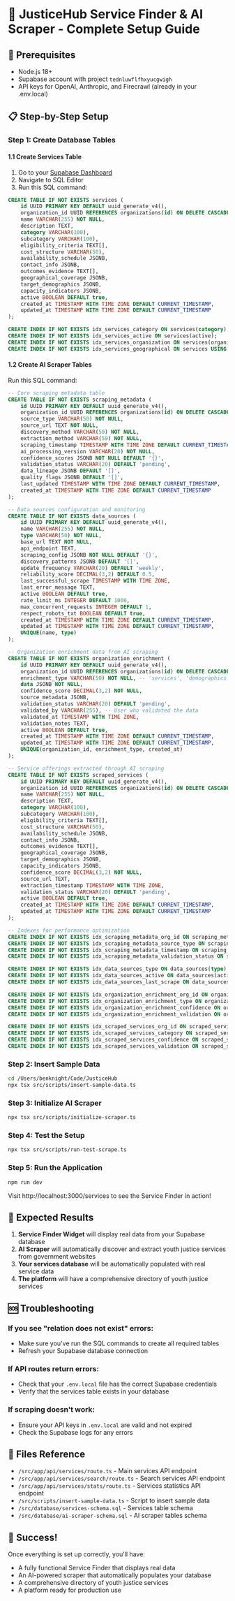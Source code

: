 # 🚀 JusticeHub Service Finder & AI Scraper - Complete Setup Guide

## 🔧 Prerequisites
- Node.js 18+
- Supabase account with project `tednluwflfhxyucgwigh`
- API keys for OpenAI, Anthropic, and Firecrawl (already in your .env.local)

## 📋 Step-by-Step Setup

### Step 1: Create Database Tables

#### 1.1 Create Services Table
1. Go to your [Supabase Dashboard](https://app.supabase.com/project/tednluwflfhxyucgwigh)
2. Navigate to SQL Editor
3. Run this SQL command:

```sql
CREATE TABLE IF NOT EXISTS services (
    id UUID PRIMARY KEY DEFAULT uuid_generate_v4(),
    organization_id UUID REFERENCES organizations(id) ON DELETE CASCADE,
    name VARCHAR(255) NOT NULL,
    description TEXT,
    category VARCHAR(100),
    subcategory VARCHAR(100),
    eligibility_criteria TEXT[],
    cost_structure VARCHAR(50),
    availability_schedule JSONB,
    contact_info JSONB,
    outcomes_evidence TEXT[],
    geographical_coverage JSONB,
    target_demographics JSONB,
    capacity_indicators JSONB,
    active BOOLEAN DEFAULT true,
    created_at TIMESTAMP WITH TIME ZONE DEFAULT CURRENT_TIMESTAMP,
    updated_at TIMESTAMP WITH TIME ZONE DEFAULT CURRENT_TIMESTAMP
);

CREATE INDEX IF NOT EXISTS idx_services_category ON services(category);
CREATE INDEX IF NOT EXISTS idx_services_active ON services(active);
CREATE INDEX IF NOT EXISTS idx_services_organization ON services(organization_id);
CREATE INDEX IF NOT EXISTS idx_services_geographical ON services USING GIN(geographical_coverage);
```

#### 1.2 Create AI Scraper Tables
Run this SQL command:

```sql
-- Core scraping metadata table
CREATE TABLE IF NOT EXISTS scraping_metadata (
    id UUID PRIMARY KEY DEFAULT uuid_generate_v4(),
    organization_id UUID REFERENCES organizations(id) ON DELETE CASCADE,
    source_type VARCHAR(50) NOT NULL,
    source_url TEXT NOT NULL,
    discovery_method VARCHAR(50) NOT NULL,
    extraction_method VARCHAR(50) NOT NULL,
    scraping_timestamp TIMESTAMP WITH TIME ZONE DEFAULT CURRENT_TIMESTAMP,
    ai_processing_version VARCHAR(20) NOT NULL,
    confidence_scores JSONB NOT NULL DEFAULT '{}',
    validation_status VARCHAR(20) DEFAULT 'pending',
    data_lineage JSONB DEFAULT '[]',
    quality_flags JSONB DEFAULT '[]',
    last_updated TIMESTAMP WITH TIME ZONE DEFAULT CURRENT_TIMESTAMP,
    created_at TIMESTAMP WITH TIME ZONE DEFAULT CURRENT_TIMESTAMP
);

-- Data sources configuration and monitoring
CREATE TABLE IF NOT EXISTS data_sources (
    id UUID PRIMARY KEY DEFAULT uuid_generate_v4(),
    name VARCHAR(255) NOT NULL,
    type VARCHAR(50) NOT NULL,
    base_url TEXT NOT NULL,
    api_endpoint TEXT,
    scraping_config JSONB NOT NULL DEFAULT '{}',
    discovery_patterns JSONB DEFAULT '[]',
    update_frequency VARCHAR(20) DEFAULT 'weekly',
    reliability_score DECIMAL(3,2) DEFAULT 0.5,
    last_successful_scrape TIMESTAMP WITH TIME ZONE,
    last_error_message TEXT,
    active BOOLEAN DEFAULT true,
    rate_limit_ms INTEGER DEFAULT 1000,
    max_concurrent_requests INTEGER DEFAULT 1,
    respect_robots_txt BOOLEAN DEFAULT true,
    created_at TIMESTAMP WITH TIME ZONE DEFAULT CURRENT_TIMESTAMP,
    updated_at TIMESTAMP WITH TIME ZONE DEFAULT CURRENT_TIMESTAMP,
    UNIQUE(name, type)
);

-- Organization enrichment data from AI scraping
CREATE TABLE IF NOT EXISTS organization_enrichment (
    id UUID PRIMARY KEY DEFAULT uuid_generate_v4(),
    organization_id UUID REFERENCES organizations(id) ON DELETE CASCADE,
    enrichment_type VARCHAR(50) NOT NULL, -- 'services', 'demographics', 'capacity', etc.
    data JSONB NOT NULL,
    confidence_score DECIMAL(3,2) NOT NULL,
    source_metadata JSONB,
    validation_status VARCHAR(20) DEFAULT 'pending',
    validated_by VARCHAR(255), -- User who validated the data
    validated_at TIMESTAMP WITH TIME ZONE,
    validation_notes TEXT,
    active BOOLEAN DEFAULT true,
    created_at TIMESTAMP WITH TIME ZONE DEFAULT CURRENT_TIMESTAMP,
    updated_at TIMESTAMP WITH TIME ZONE DEFAULT CURRENT_TIMESTAMP,
    UNIQUE(organization_id, enrichment_type, created_at)
);

-- Service offerings extracted through AI scraping
CREATE TABLE IF NOT EXISTS scraped_services (
    id UUID PRIMARY KEY DEFAULT uuid_generate_v4(),
    organization_id UUID REFERENCES organizations(id) ON DELETE CASCADE,
    name VARCHAR(255) NOT NULL,
    description TEXT,
    category VARCHAR(100),
    subcategory VARCHAR(100),
    eligibility_criteria TEXT[],
    cost_structure VARCHAR(50),
    availability_schedule JSONB,
    contact_info JSONB,
    outcomes_evidence TEXT[],
    geographical_coverage JSONB,
    target_demographics JSONB,
    capacity_indicators JSONB,
    confidence_score DECIMAL(3,2) NOT NULL,
    source_url TEXT,
    extraction_timestamp TIMESTAMP WITH TIME ZONE,
    validation_status VARCHAR(20) DEFAULT 'pending',
    active BOOLEAN DEFAULT true,
    created_at TIMESTAMP WITH TIME ZONE DEFAULT CURRENT_TIMESTAMP,
    updated_at TIMESTAMP WITH TIME ZONE DEFAULT CURRENT_TIMESTAMP
);

-- Indexes for performance optimization
CREATE INDEX IF NOT EXISTS idx_scraping_metadata_org_id ON scraping_metadata(organization_id);
CREATE INDEX IF NOT EXISTS idx_scraping_metadata_source_type ON scraping_metadata(source_type);
CREATE INDEX IF NOT EXISTS idx_scraping_metadata_timestamp ON scraping_metadata(scraping_timestamp);
CREATE INDEX IF NOT EXISTS idx_scraping_metadata_validation_status ON scraping_metadata(validation_status);

CREATE INDEX IF NOT EXISTS idx_data_sources_type ON data_sources(type);
CREATE INDEX IF NOT EXISTS idx_data_sources_active ON data_sources(active);
CREATE INDEX IF NOT EXISTS idx_data_sources_last_scrape ON data_sources(last_successful_scrape);

CREATE INDEX IF NOT EXISTS idx_organization_enrichment_org_id ON organization_enrichment(organization_id);
CREATE INDEX IF NOT EXISTS idx_organization_enrichment_type ON organization_enrichment(enrichment_type);
CREATE INDEX IF NOT EXISTS idx_organization_enrichment_confidence ON organization_enrichment(confidence_score);
CREATE INDEX IF NOT EXISTS idx_organization_enrichment_validation ON organization_enrichment(validation_status);

CREATE INDEX IF NOT EXISTS idx_scraped_services_org_id ON scraped_services(organization_id);
CREATE INDEX IF NOT EXISTS idx_scraped_services_category ON scraped_services(category);
CREATE INDEX IF NOT EXISTS idx_scraped_services_confidence ON scraped_services(confidence_score);
CREATE INDEX IF NOT EXISTS idx_scraped_services_validation ON scraped_services(validation_status);
```

### Step 2: Insert Sample Data

```bash
cd /Users/benknight/Code/JusticeHub
npx tsx src/scripts/insert-sample-data.ts
```

### Step 3: Initialize AI Scraper

```bash
npx tsx src/scripts/initialize-scraper.ts
```

### Step 4: Test the Setup

```bash
npx tsx src/scripts/run-test-scrape.ts
```

### Step 5: Run the Application

```bash
npm run dev
```

Visit http://localhost:3000/services to see the Service Finder in action!

## 🎯 Expected Results

1. **Service Finder Widget** will display real data from your Supabase database
2. **AI Scraper** will automatically discover and extract youth justice services from government websites
3. **Your services database** will be automatically populated with real service data
4. **The platform** will have a comprehensive directory of youth justice services

## 🆘 Troubleshooting

### If you see "relation does not exist" errors:
- Make sure you've run the SQL commands to create all required tables
- Refresh your Supabase database connection

### If API routes return errors:
- Check that your `.env.local` file has the correct Supabase credentials
- Verify that the services table exists in your database

### If scraping doesn't work:
- Ensure your API keys in `.env.local` are valid and not expired
- Check the Supabase logs for any errors

## 📁 Files Reference

- `/src/app/api/services/route.ts` - Main services API endpoint
- `/src/app/api/services/search/route.ts` - Search services API endpoint
- `/src/app/api/services/stats/route.ts` - Services statistics API endpoint
- `/src/scripts/insert-sample-data.ts` - Script to insert sample data
- `/src/database/services-schema.sql` - Services table schema
- `/src/database/ai-scraper-schema.sql` - AI scraper tables schema

## 🎉 Success!

Once everything is set up correctly, you'll have:
- A fully functional Service Finder that displays real data
- An AI-powered scraper that automatically populates your database
- A comprehensive directory of youth justice services
- A platform ready for production use